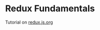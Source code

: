 # Redux Fundamentals

Tutorial on [redux.js.org](https://redux.js.org/tutorials/fundamentals/part-1-overview)
